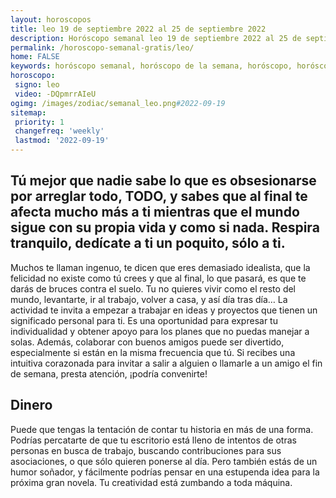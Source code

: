 ```yaml
---
layout: horoscopos
title: leo 19 de septiembre 2022 al 25 de septiembre 2022 
description: Horóscopo semanal leo 19 de septiembre 2022 al 25 de septiembre 2022. Tú mejor que nadie sabe lo que es obsesionarse por arreglar todo, TODO, y sabes que al final te afecta mucho más a ti mientras que el mundo sigue con su propia vida y como si nada. Respira tranquilo, dedícate a ti un poquito, sólo a ti.
permalink: /horoscopo-semanal-gratis/leo/
home: FALSE
keywords: horóscopo semanal, horóscopo de la semana, horóscopo, horóscopo gratis,horóscopos, horóscopo esperanza gracia, horoscopos leo la semana, horóscopos gratis, Tarot, Astrologia, Zodíaco, leo, horoscopo gratis, semanal
horoscopo:
 signo: leo
 video: -DQpmrrAIeU
ogimg: /images/zodiac/semanal_leo.png#2022-09-19
sitemap:
 priority: 1
 changefreq: 'weekly'
 lastmod: '2022-09-19'
---
```




## Tú mejor que nadie sabe lo que es obsesionarse por arreglar todo, TODO, y sabes que al final te afecta mucho más a ti mientras que el mundo sigue con su propia vida y como si nada. Respira tranquilo, dedícate a ti un poquito, sólo a ti.

Muchos te llaman ingenuo, te dicen que eres demasiado idealista, que la felicidad no existe como tú crees y que al final, lo que pasará, es que te darás de bruces contra el suelo. 
Tu no quieres vivir como el resto del mundo, levantarte, ir al trabajo, volver a casa, y así día tras día…
La actividad te invita a empezar a trabajar en ideas y proyectos que tienen un significado personal para ti. Es una oportunidad para expresar tu individualidad y obtener apoyo para los planes que no puedas manejar a solas. Además, colaborar con buenos amigos puede ser divertido, especialmente si están en la misma frecuencia que tú. Si recibes una intuitiva corazonada para invitar a salir a alguien o llamarle a un amigo el fin de semana, presta atención, ¡podría convenirte!

## Dinero

Puede que tengas la tentación de contar tu historia en más de una forma. Podrías percatarte de que tu escritorio está lleno de intentos de otras personas en busca de trabajo, buscando contribuciones para sus asociaciones, o que sólo quieren ponerse al día. Pero también estás de un humor soñador, y fácilmente podrías pensar en una estupenda idea para la próxima gran novela. Tu creatividad está zumbando a toda máquina.